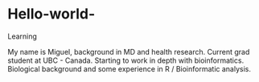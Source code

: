 # Hello-world-
Learning 

My name is Miguel, background in MD and health research. Current grad student at UBC - Canada. 
Starting to work in depth with bioinformatics. Biological background and some experience in R / Bioinformatic analysis. 
